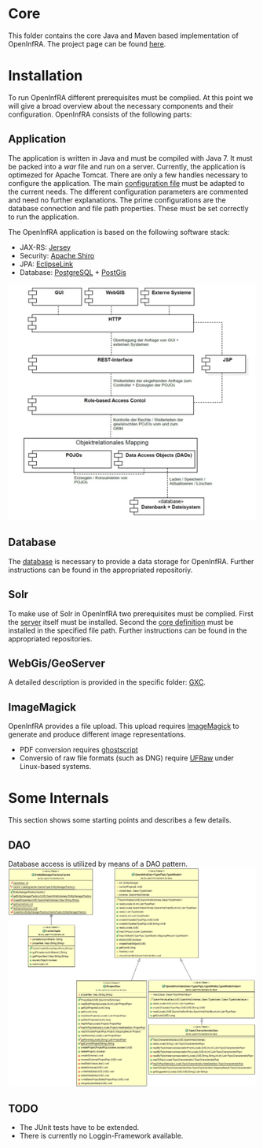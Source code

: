 # Core
This folder contains the core Java and Maven based implementation of OpenInfRA. The project page can be found [here](http://www.b-tu.de/openinfra/).

# Installation

To run OpenInfRA different prerequisites must be complied. At this point we will give a broad overview about the necessary components and their configuration.
OpenInfRA consists of the following parts:

## Application
The application is written in Java and must be compiled with Java 7. It must be packed into a _war_ file and run on a server. Currently, the application is optimezed for Apache Tomcat. There are only a few handles necessary to configure the application. The main [configuration file](openinfra_core/src/main/resources/de/btu/openinfra/backend/properties/OpenInfRA.properties) must be adapted to the current needs. The different configuration parameters are commented and need no further explanations. The prime configurations are the database connection and file path properties. These must be set correctly to run the application.

The OpenInfRA application is based on the following software stack:
- JAX-RS: [Jersey](https://jersey.java.net/)
- Security: [Apache Shiro](http://shiro.apache.org/)
- JPA: [EclipseLink](http://www.eclipse.org/eclipselink/)
- Database: [PostgreSQL](http://www.postgresql.org/) + [PostGis](http://postgis.net/)

![OpenInfRA Softwarestack](https://github.com/OpenInfRA/core/blob/master/sw-stack.JPG "OpenInfRA Softwarestack")

## Database
The [database](https://github.com/OpenInfRA/database) is necessary to provide a data storage for OpenInfRA. Further instructions can be found in the appropriated repositoriy.

## Solr
To make use of Solr in OpenInfRA two prerequisites must be complied. First the [server](https://github.com/OpenInfRA/solr_server) itself must be installed. Second the [core definition](https://github.com/OpenInfRA/solr_core) must be installed in the specified file path. Further instructions can be found in the appropriated repositories.

## WebGis/GeoServer
A detailed description is provided in the specific folder: [GXC](https://github.com/OpenInfRA/GXC).

## ImageMagick
OpenInfRA provides a file upload. This upload requires [ImageMagick](http://www.imagemagick.org) to generate and produce different image representations.

- PDF conversion requires [ghostscript](http://www.ghostscript.com/)
- Conversio of raw file formats (such as DNG) require [UFRaw](http://ufraw.sourceforge.net/) under Linux-based systems.

# Some Internals
This section shows some starting points and describes a few details.

## DAO
Database access is utilized by means of a DAO pattern.
![OpenInfRA DAO](https://github.com/OpenInfRA/core/blob/master/dao.png "OpenInfRA DAO")

## TODO
- The JUnit tests have to be extended.
- There is currently no Loggin-Framework available.
